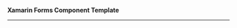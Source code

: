 
**Xamarin Forms Component Template**
__________________________________________________________________________________
